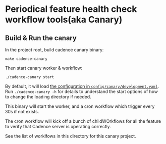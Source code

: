 # Periodical feature health check workflow tools(aka Canary)

## Build & Run the canary 

In the project root, build cadence canary binary:
   ```
   make cadence-canary
   ```

Then start canary worker & workflow:
   ```
   ./cadence-canary start
   ```
By default, it will load [the configuration in `config/canary/development.yaml`](../config/canary/development.yaml). 
Run `./cadence-canary -h` for details to understand the start options of how to change the loading directory if needed. 

This binary will start the worker, and a cron workflow which trigger every 30s if not exists.

The cron workflow will kick off a bunch of childWOrkflows for all the feature to verify that Cadence server is operating correctly. 

See the list of worklfows in this directory for this canary project. 